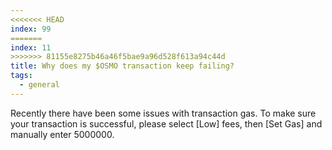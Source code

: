 ```yaml
---
<<<<<<< HEAD
index: 99
=======
index: 11
>>>>>>> 81155e8275b46a46f5bae9a96d528f613a94c44d
title: Why does my $OSMO transaction keep failing?
tags: 
  - general
---
```


Recently there have been some issues with transaction gas. To make sure your transaction is successful, please select [Low] fees, then [Set Gas] and manually enter 5000000.
